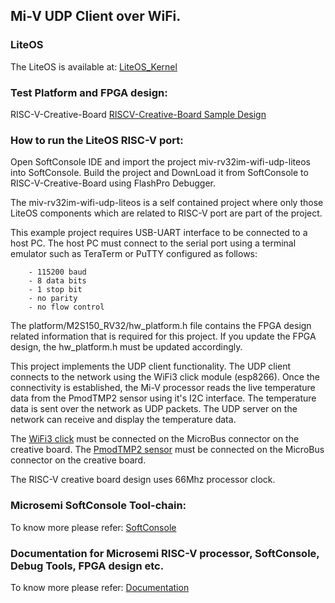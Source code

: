 ## Mi-V UDP Client over WiFi.

### LiteOS
The LiteOS is available at: [LiteOS_Kernel](https://github.com/LITEOS/LiteOS_Kernel)
    
### Test Platform and FPGA design:
RISC-V-Creative-Board
[RISCV-Creative-Board Sample Design](https://github.com/RISCV-on-Microsemi-FPGA/RISC-V-Creative-Board/tree/master/Programming_The_Target_Device)   

### How to run the LiteOS RISC-V port:
Open SoftConsole IDE and import the project miv-rv32im-wifi-udp-liteos into SoftConsole. 
Build the project and DownLoad it from SoftConsole to RISC-V-Creative-Board using FlashPro Debugger.

The miv-rv32im-wifi-udp-liteos is a self contained project where only those LiteOS components 
which are related to RISC-V port are part of the project.
    
This example project requires USB-UART interface to be connected to a host PC. 
The host PC must connect to the serial port using a terminal emulator such as 
TeraTerm or PuTTY configured as follows:
    
        - 115200 baud
        - 8 data bits
        - 1 stop bit
        - no parity
        - no flow control
    
The platform/M2S150_RV32/hw_platform.h file contains the FPGA design related information
that is required for this project. If you update the FPGA design, the hw_platform.h 
must be updated accordingly.
    
This project implements the UDP client functionality. The UDP client connects to the network
using the WiFi3 click module (esp8266). Once the connectivity is established, the Mi-V processor
reads the live temperature data from the PmodTMP2 sensor using it's I2C interface. 
The temperature data is sent over the network as UDP packets. The UDP server on the 
network can receive and display the temperature data.

The [WiFi3 click](https://www.mikroe.com/wifi-3-click) must be connected on the MicroBus connector on the creative board.
The [PmodTMP2 sensor](https://store.digilentinc.com/pmod-tmp2-temperature-sensor) must be connected on the MicroBus connector on the creative board.

The RISC-V creative board design uses 66Mhz processor clock.

### Microsemi SoftConsole Tool-chain:
To know more please refer: [SoftConsole](https://github.com/RISCV-on-Microsemi-FPGA/SoftConsole)

### Documentation for Microsemi RISC-V processor, SoftConsole, Debug Tools, FPGA design etc.
To know more please refer: [Documentation](https://github.com/RISCV-on-Microsemi-FPGA/Documentation)
    
